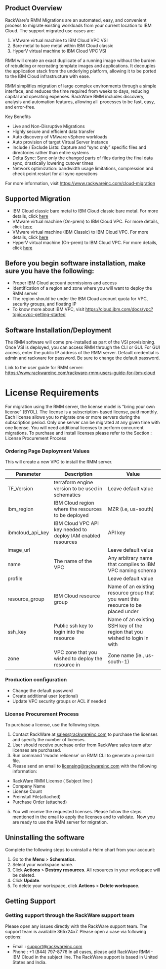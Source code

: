 ## Product Overview
RackWare's RMM Migrations are an automated, easy, and convenient process to migrate existing workloads from your current location to IBM Cloud. The support migrated use cases are:
1.	VMware virtual machine to IBM Cloud VPC VSI
2.	Bare metal to bare metal within IBM Cloud classic
3.	HyperV virtual machine to IBM Cloud VPC VSI

RMM will create an exact duplicate of a running image without the burden of rebuilding or recreating template images and applications. It decouples the application stack from the underlying platform, allowing it to be ported to the IBM Cloud infrastructure with ease. 

RMM simplifies migration of large complex environments through a simple interface, and reduces the time required from weeks to days, reducing capital and operating expenses. RackWare RMM includes discovery, analysis and automation features, allowing all  processes to be fast, easy, and error-free.


Key Benefits 
-	Live and Non-Disruptive Migrations
-	Highly secure and efficient data transfer
-	Auto discovery of VMware vSphere workloads 
-	Auto provision of target Virtual Server Instance
-	Include / Exclude Lists: Capture and “sync only” specific files and directories rather than entire systems
-	Delta Sync: Sync only the changed parts of files during the final data sync, drastically lowering cutover times
-	Network optimization: bandwidth usage limitations, compression and check point restart for all sync operations

For more information, visit https://www.rackwareinc.com/cloud-migration

## Supported Migration 
- IBM Cloud classic bare metal to IBM Cloud classic bare metal. For more details, click [here](https://cloud.ibm.com/docs/cloud-infrastructure?topic=cloud-infrastructure-p-p-migration-bare-metal-overview)
- VMware virtual machine (On-prem) to IBM Cloud VPC. For more details, click [here](https://cloud.ibm.com/docs/cloud-infrastructure?topic=cloud-infrastructure-migrating-images-vmware-vpc)
- VMware virtual machine (IBM Classic) to IBM Cloud VPC. For more details, click [here](https://cloud.ibm.com/docs/cloud-infrastructure?topic=cloud-infrastructure-migrating-images-vmware-vpc-classic)
- HyperV virtual machine (On-prem) to IBM Cloud VPC. For more details, click [here](https://cloud.ibm.com/docs/cloud-infrastructure?topic=cloud-infrastructure-migrating-images-vmware-vsi)
 
## Before you begin software installation, make sure you have the following: 
- Proper IBM Cloud account permissions and access 
- Identification of a region and zone where you will want to  deploy the RMM server 
- The region should be under the IBM Cloud account quota for VPC, security groups, and floating IP 
- To know more about IBM VPC, visit https://cloud.ibm.com/docs/vpc?topic=vpc-getting-started

## Software Installation/Deployment 
The RMM software will come pre-installed as part of the VSI provisioning.  Once VSI is deployed, you can access RMM through the CLI or GUI.  For GUI access, enter the public IP address of the RMM server.  Default credential is admin and rackware for password.  Be sure to change the default password.

Link to the user guide for RMM server: https://www.rackwareinc.com/rackware-rmm-users-guide-for-ibm-cloud

# License Requirements 
For migration using the RMM server, the license model is “bring your own license” (BYOL). The license is a subscription-based license, paid monthly.  Each license allows you to migrate one or more servers during the subscription period. Only one server can be migrated at any given time with one license. You will need additional licenses to perform concurrent migrations.  To purchase and install licenses please refer to the Section : License Procurement Process

### Ordering Page Deployment Values
This will create a new VPC to install the RMM server.

| Parameter | Description | Value |
| --- | --- | --- |
| TF_Version | terraform engine version to be used in schematics | Leave default value |
| ibm_region | IBM Cloud region where the resources to be deployed | MZR (i.e, us-south) |
| ibmcloud_api_key | IBM Cloud VPC API key needed to deploy IAM enabled resources | API key |
| image_url |  | Leave default value |
| name | The name of the VPC | Any arbitrary name that complies to IBM VPC naming schema |
| profile | | Leave default value |
|resource_group | IBM Cloud resource group | Name of an existing resource group that you want this resource to be placed under |
| ssh_key | Public ssh key to login into the resource | Name of an existing SSH key of the region that you wished to login in with |
| zone | VPC zone that you wished to deploy the resource in | Zone name (ie., us-south-1) |

### Production configuration 
- Change the default password 
- Create additional user (optional) 
- Update VPC security groups or ACL if needed


### License Procurement Process

To purchase a license, use the following steps. 
1) Contact RackWare at sales@rackwareinc.com to purchase the licenses and specify the number of licenses. 
2) User should receive purchase order from RackWare sales team after licenses are purchased. 
3) Run command 'rwadm relicense' on RMM CLI to generate a preinstall file. 
4) Please send an email to licensing@rackwareinc.com with the following information: 
- RackWare RMM License ( Subject line ) 
- Company Name 
- License Count 
- Preinstall File(attached) 
- Purchase Order (attached) 
5) You will receive the requested licenses. Please follow the steps mentioned in the email to apply the licenses and to validate.  Now you are ready to use the RMM server for migration.

## Uninstalling the software 
Complete the following steps to uninstall a Helm chart from your account:
1. Go to the **Menu** > **Schematics**. 
2. Select your workspace name. 
3. Click **Actions** > **Destroy resources**. All resources in your workspace will be deleted. 
4. Click **Update**. 
5. To delete your workspace, click **Actions** > **Delete workspace**.

## Getting Support 
### Getting support through the RackWare support team 
Please open any issues directly with the RackWare support team. The support team is available 365x24x7.
Please open a case via following options: 
- Email : support@rackwareinc.com 
- Phone : +1 (844) 797-8776
In all cases, please add RackWare RMM - IBM Cloud in the subject line. The RackWare support is based in United States and India.
